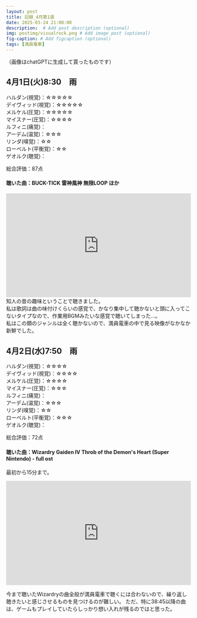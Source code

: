 ```yaml
---
layout: post
title: 記録_4月第1週
date: 2025-03-24 21:00:00
description:  # Add post description (optional)
img: postimg/visualrock.png # Add image post (optional)
fig-caption: # Add figcaption (optional)
tags: [満員電車]
---
```

（画像はchatGPTに生成して貰ったものです）

## 4月1日(火)8:30　雨

ハルダン(視覚)：☆☆☆☆☆ <br>
デイヴィッド(視覚)：☆☆☆☆☆ <br>
メルケル(圧覚)：☆☆☆☆☆ <br>
マイスナー(圧覚)：☆☆☆☆ <br>
ルフィニ(痛覚)： <br>
アーデム(温覚)：☆☆☆ <br>
リンダ(嗅覚)：☆☆ <br>
ローベルト(平衡覚)：☆☆ <br>
ゲオルク(聴覚)： <br>

総合評価：87点

#### 聴いた曲：BUCK-TICK 雷神風神 無限LOOP ほか
<div style="position: relative; padding-bottom: 56.25%; height: 0; overflow: hidden;">
  <iframe src="https://www.youtube.com/embed/o7AIdYEqt3M"
          style="position: absolute; top: 0; left: 0; width: 100%; height: 100%;"
          frameborder="0" allowfullscreen>
  </iframe>
</div>
知人の昔の趣味ということで聴きました。<br>
私は歌詞は曲の味付けくらいの感覚で、かなり集中して聴かないと頭に入ってこないタイプなので、作業用BGMみたいな感覚で聴いてしまった…。<br>
私はこの類のジャンルは全く聴かないので、満員電車の中で見る映像がなかなか新鮮でした。


## 4月2日(水)7:50　雨

ハルダン(視覚)：☆☆☆☆ <br>
デイヴィッド(視覚)：☆☆☆☆ <br>
メルケル(圧覚)：☆☆☆☆ <br>
マイスナー(圧覚)：☆☆☆ <br>
ルフィニ(痛覚)： <br>
アーデム(温覚)：☆☆☆ <br>
リンダ(嗅覚)：☆☆ <br>
ローベルト(平衡覚)：☆☆☆ <br>
ゲオルク(聴覚)： <br>

総合評価：72点

#### 聴いた曲：Wizardry Gaiden IV Throb of the Demon's Heart (Super Nintendo) - full ost
最初から15分まで。
<div style="position: relative; padding-bottom: 56.25%; height: 0; overflow: hidden;">
  <iframe src="https://www.youtube.com/embed/1LpZCX8teBc?si=mQ7BbgkYS-3yDz9P" style="position: absolute; top: 0; left: 0; width: 100%; height: 100%;"
          frameborder="0" allowfullscreen>
  </iframe>
</div>

今まで聴いたWizardryの曲全般が満員電車で聴くには合わないので、繰り返し聴きたいと感じさせるものを見つけるのが難しい。
ただ、特に38:45以降の曲は、ゲームもプレイしていたらしっかり想い入れが残るのではと思った。